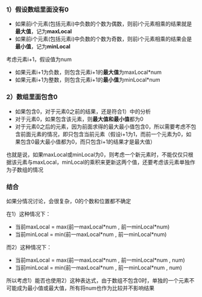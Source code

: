 ### 1）假设数组里面没有0

* 如果前i个元素(包括元素i)中负数的个数为偶数，则前i个元素相乘的结果就是**最大值**，记为**maxLocal**
* 如果前i个元素(包括元素i)中负数的个数为奇数，则前i个元素相乘的结果会是**最小值**，记为**minLocal**

考虑元素i+1，假设值为num

* 如果元素i+1为负数，则包含元素i+1的**最大值**为maxLocal\*num
* 如果元素i+1为整数，则包含元素i+1的**最小值**为minLocal\*num

### 2）数组里面包含0

* 如果包含0，对于元素0之前的结果，还是符合1）中的分析
* 对于元素0，如果包含该元素，则**最大值和最小值**都为0
* 对于元素0之后的元素，因为前面求得的最大最小值包含0，所以需要考虑不包含前面元素的情况，即只包含当前元素（假设i+1为1，而前一个元素为0，如果包含0最大最小值都为0，而只包含i+1的结果才是最大值）

也就是说，如果maxLocal或minLocal为0，则考虑一个新元素时，不能仅仅只根据该元素与maxLocal，minLocal的乘积来更新这两个值，还要考虑该元素单独作为子数组的情况

### 结合

如果分情况讨论，会很复杂，0的个数和位置都不确定

在1）这种情况下：
* 当前maxLocal = max(前一maxLocal\*num , 前一minLocal\*num)
* 当前minLocal = min(前一maxLocal\*num , 前一minLocal\*num)

而2）这种情况下：
* 当前maxLocal = max(前一maxLocal\*num , 前一minLocal\*num , num)
* 当前minLocal = min(前一maxLocal\*num , 前一minLocal\*num , num)

所以考虑1）能否也使用2）这种表达式，由于数组不包含0时，单独的一个元素不可能成为最小值或最大值，所有将num也作为比较并不影响结果

